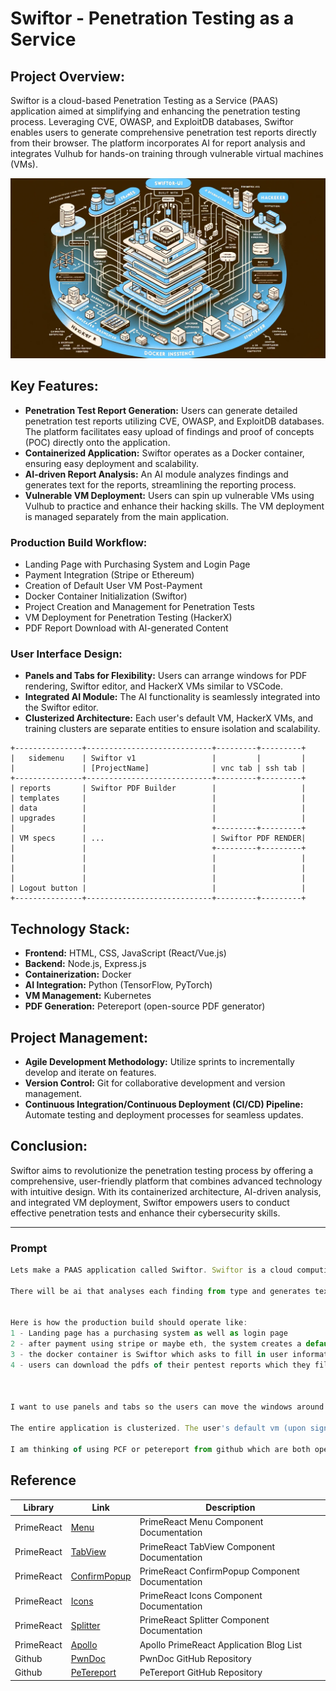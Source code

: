 # Swiftor - Penetration Testing as a Service

## Project Overview:
Swiftor is a cloud-based Penetration Testing as a Service (PAAS) application aimed at simplifying and enhancing the penetration testing process. Leveraging CVE, OWASP, and ExploitDB databases, Swiftor enables users to generate comprehensive penetration test reports directly from their browser. The platform incorporates AI for report analysis and integrates Vulhub for hands-on training through vulnerable virtual machines (VMs).

![Logic](/public/logic.webp "Logic Visualization")

## Key Features:
- **Penetration Test Report Generation:** Users can generate detailed penetration test reports utilizing CVE, OWASP, and ExploitDB databases. The platform facilitates easy upload of findings and proof of concepts (POC) directly onto the application.
- **Containerized Application:** Swiftor operates as a Docker container, ensuring easy deployment and scalability.
- **AI-driven Report Analysis:** An AI module analyzes findings and generates text for the reports, streamlining the reporting process.
- **Vulnerable VM Deployment:** Users can spin up vulnerable VMs using Vulhub to practice and enhance their hacking skills. The VM deployment is managed separately from the main application.

### Production Build Workflow:
- Landing Page with Purchasing System and Login Page
- Payment Integration (Stripe or Ethereum)
- Creation of Default User VM Post-Payment
- Docker Container Initialization (Swiftor)
- Project Creation and Management for Penetration Tests
- VM Deployment for Penetration Testing (HackerX)
- PDF Report Download with AI-generated Content

### User Interface Design:
- **Panels and Tabs for Flexibility:** Users can arrange windows for PDF rendering, Swiftor editor, and HackerX VMs similar to VSCode.
- **Integrated AI Module:** The AI functionality is seamlessly integrated into the Swiftor editor.
- **Clusterized Architecture:** Each user's default VM, HackerX VMs, and training clusters are separate entities to ensure isolation and scalability.

```
+---------------+----------------------------+---------+---------+
|   sidemenu    | Swiftor v1                 |         |         |
|               | [ProjectName]              | vnc tab | ssh tab |
+---------------+----------------------------+---------+---------+
| reports       | Swiftor PDF Builder        |                   |
| templates     |                            |                   |
| data          |                            |                   |
| upgrades      |                            |                   |
|               |                            +---------+---------+
| VM specs      | ...                        | Swiftor PDF RENDER|
|               |                            +---------+---------+
|               |                            |                   |
|               |                            |                   |
|               |                            |                   |
| Logout button |                            |                   |
+---------------+----------------------------+---------+---------+

```

## Technology Stack:
- **Frontend:** HTML, CSS, JavaScript (React/Vue.js)
- **Backend:** Node.js, Express.js
- **Containerization:** Docker
- **AI Integration:** Python (TensorFlow, PyTorch)
- **VM Management:** Kubernetes
- **PDF Generation:** Petereport (open-source PDF generator)

## Project Management:
- **Agile Development Methodology:** Utilize sprints to incrementally develop and iterate on features.
- **Version Control:** Git for collaborative development and version management.
- **Continuous Integration/Continuous Deployment (CI/CD) Pipeline:** Automate testing and deployment processes for seamless updates.

## Conclusion:
Swiftor aims to revolutionize the penetration testing process by offering a comprehensive, user-friendly platform that combines advanced technology with intuitive design. With its containerized architecture, AI-driven analysis, and integrated VM deployment, Swiftor empowers users to conduct effective penetration tests and enhance their cybersecurity skills.



---
### Prompt
```js
Lets make a PAAS application called Swiftor. Swiftor is a cloud computing application that allows users to generate penetration test reports directly from their browser. By using CVE, OWASP and ExploitDB, it helps testers render graphs, upload findings and POC directly onto the application. . I want this portion to be an easily spinable docker container.

There will be ai that analyses each finding from type and generates text for the reports. With the help of Vulhub, the platform also helps hackers spin up vulnerable virtual machines to practice, train and better their hacking skills. The hacking Vm is another cluster on the VM


Here is how the production build should operate like:
1 - Landing page has a purchasing system as well as login page
2 - after payment using stripe or maybe eth, the system creates a default user VM which runs the docker container.
3 - the docker container is Swiftor which asks to fill in user information and allows to create projects (reports). each project has an option to allows users to spin up a VM using customizeable hardware specs and choose from a list of operating systems such as Kali. This is called HackerX which helps testers run peneration tests in their browser (we need to manage networking for this)
4 - users can download the pdfs of their pentest reports which they filled in using AI.



I want to use panels and tabs so the users can move the windows around for pdf render, swiftor editor and hackerX vm's. the ai is integrated in the editor. The tabs i am talking about are similar to vscode tabs and panels. 

The entire application is clusterized. The user's default vm (upon signup) is a seperate virtualization cluster of 2gb storage, 512mb ram and 2vCPU. The HackerX is tailored and customizable but still a seperate cluster. The training cluster is global and community based. users can hack the same box if its live but still seperate cluster. I am not sure if cluster is the right word, maybe container is but you get the point. its seperated. 

I am thinking of using PCF or petereport from github which are both open source pdf generators but i still need tro build a Swiftor dashboard with HackerX features etc.
```

## Reference

| Library      | Link                                              | Description                              |
|--------------|---------------------------------------------------|------------------------------------------|
| PrimeReact   | [Menu](https://primereact.org/menu/)             | PrimeReact Menu Component Documentation |
| PrimeReact   | [TabView](https://primereact.org/tabview/)       | PrimeReact TabView Component Documentation |
| PrimeReact   | [ConfirmPopup](https://primereact.org/confirmpopup/)       | PrimeReact ConfirmPopup Component Documentation |
| PrimeReact   | [Icons](https://primereact.org/icons/)           | PrimeReact Icons Component Documentation |
| PrimeReact   | [Splitter](https://primereact.org/splitter/)     | PrimeReact Splitter Component Documentation |
| PrimeReact   | [Apollo](https://apollo.primereact.org/apps/blog/list) | Apollo PrimeReact Application Blog List |
| Github       | [PwnDoc](https://github.com/pwndoc/pwndoc)       | PwnDoc GitHub Repository                 |
| Github       | [PeTereport](https://github.com/1modm/petereport)| PeTereport GitHub Repository             |
